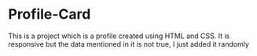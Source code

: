# Profile-Card

This is a project which is a profile created using HTML and CSS.
It is responsive but the data mentioned in it is not true, I just added it randomly
